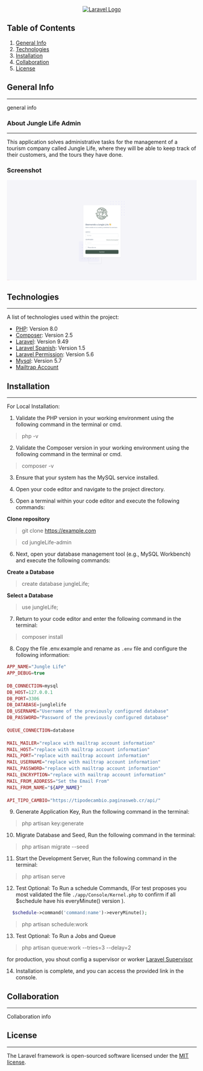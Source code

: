 <p align="center"><a href="https://junglelifecr.com"><img src="https://junglelifecr.com/wp-content/uploads/2022/04/logo-jungle-life.jpg" width="400" alt="Laravel Logo"></a></p>

## Table of Contents
1. [General Info](#general-info)
2. [Technologies](#technologies)
3. [Installation](#installation)
4. [Collaboration](#collaboration)
5. [License](#license)

## General Info
***
general info

### About Jungle Life Admin
***
This application solves administrative tasks for the management of a tourism company called Jungle Life, where they will be able to keep track of their customers, and the tours they have done.

### Screenshot
![Home](./public/assets/images/home.png?raw=true)
## Technologies
***
A list of technologies used within the project:
* [PHP](https://www.php.net/): Version 8.0
* [Composer](https://getcomposer.org/): Version 2.5
* [Laravel](https://laravel.com/): Version 9.49
* [Laravel Spanish](https://github.com/Laraveles/spanish.git): Version 1.5
* [Laravel Permission](https://spatie.be/docs/laravel-permission/v5/installation-laravel): Version 5.6
* [Mysql](https://www.mysql.com/): Version 5.7
* [Mailtrap Account](https://mailtrap.io/)

## Installation
***
For Local Installation:

1. Validate the PHP version in your working environment using the following command in the terminal or cmd.
> php -v
2. Validate the Composer version in your working environment using the following command in the terminal or cmd.
> composer -v

3. Ensure that your system has the MySQL service installed.

4. Open your code editor and navigate to the project directory.

5. Open a terminal within your code editor and execute the following commands:

**Clone repository**
> git clone https://example.com
   
> cd jungleLife-admin

6. Next, open your database management tool (e.g., MySQL Workbench) and execute the following commands:

**Create a Database**
> create database jungleLife;

**Select a Database**
> use jungleLife;

7. Return to your code editor and enter the following command in the terminal:
> composer install

8. Copy the file .env.example and rename as `.env` file and configure the following information:

```php
APP_NAME="Jungle Life"
APP_DEBUG=true

DB_CONNECTION=mysql
DB_HOST=127.0.0.1
DB_PORT=3306
DB_DATABASE=junglelife
DB_USERNAME="Username of the previously configured database"
DB_PASSWORD="Password of the previously configured database"

QUEUE_CONNECTION=database

MAIL_MAILER="replace with mailtrap account information"
MAIL_HOST="replace with mailtrap account information"
MAIL_PORT="replace with mailtrap account information"
MAIL_USERNAME="replace with mailtrap account information"
MAIL_PASSWORD="replace with mailtrap account information"
MAIL_ENCRYPTION="replace with mailtrap account information"
MAIL_FROM_ADDRESS="Set the Email From"
MAIL_FROM_NAME="${APP_NAME}"

API_TIPO_CAMBIO="https://tipodecambio.paginasweb.cr/api/"
```

9. Generate Application Key, Run the following command in the terminal:
> php artisan key:generate


10. Migrate Database and Seed, Run the following command in the terminal:
> php artisan migrate --seed


11. Start the Development Server, Run the following command in the terminal:
> php artisan serve

12. Test Optional: To Run a schedule Commands, (For test proposes you most validated the file `./app/Console/Kernel.php` to confirm if all $schedule have his everyMinute() version ).

```php
  $schedule->command('command:name')->everyMinute();
```
> php artisan schedule:work   


13. Test Optional: To Run a Jobs and Queue
> php artisan queue:work --tries=3 --delay=2

for production, you shout config a supervisor or worker [Laravel Supervisor](https://laravel.com/docs/9.x/queues#supervisor-configuration)

14. Installation is complete, and you can access the provided link in the console.


## Collaboration
***
Collaboration info

## License
***
The Laravel framework is open-sourced software licensed under the [MIT license](https://opensource.org/licenses/MIT).
